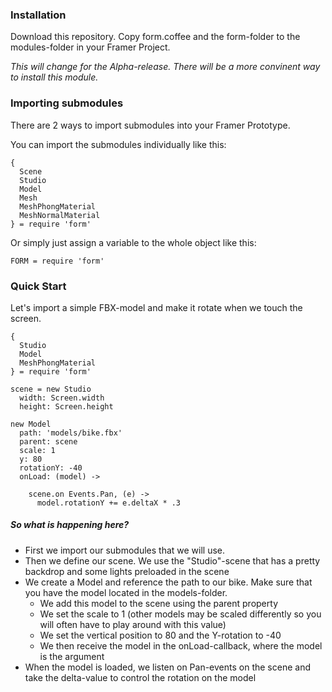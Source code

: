 ### Installation

Download this repository. Copy form.coffee and the form-folder to the modules-folder in your Framer Project.

_This will change for the Alpha-release. There will be a more convinent way to install this module._

### Importing submodules

There are 2 ways to import submodules into your Framer Prototype.

You can import the submodules individually like this:
```
{
  Scene 
  Studio 
  Model 
  Mesh
  MeshPhongMaterial
  MeshNormalMaterial
} = require 'form'
```

Or simply just assign a variable to the whole object like this:

```
FORM = require 'form'
```

### Quick Start

Let's import a simple FBX-model and make it rotate when we touch the screen.

```
{
  Studio 
  Model 
  MeshPhongMaterial
} = require 'form'

scene = new Studio
  width: Screen.width
  height: Screen.height

new Model
  path: 'models/bike.fbx'
  parent: scene
  scale: 1
  y: 80
  rotationY: -40
  onLoad: (model) ->

    scene.on Events.Pan, (e) ->
      model.rotationY += e.deltaX * .3
```

##### So what is happening here?
- First we import our submodules that we will use.
- Then we define our scene. We use the "Studio"-scene that has a pretty backdrop and some lights preloaded in the scene
- We create a Model and reference the path to our bike. Make sure that you have the model located in the models-folder.
  - We add this model to the scene using the parent property
  - We set the scale to 1 (other models may be scaled differently so you will often have to play around with this value)
  - We set the vertical position to 80 and the Y-rotation to -40
  - We then receive the model in the onLoad-callback, where the model is the argument
- When the model is loaded, we listen on Pan-events on the scene and take the delta-value to control the rotation on the model
